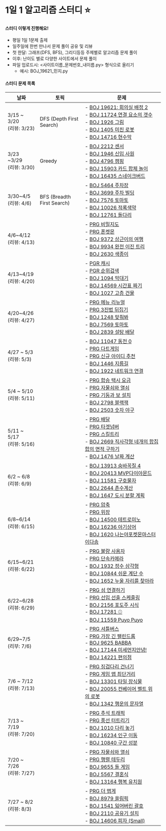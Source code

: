 # 1일 1 알고리즘 스터디 :star:

#### 스터디 이렇게 진행해요!

- 평일 1일 1문제 출제
- 일주일에 한번 만나서 문제 풀이 공유 및 리뷰
- 첫 한달: 그래프(DFS, BFS), 그리디등등 주제별로 알고리즘 문제 풀이
- 이후: 난이도 별로 다양한 사이트에서 문제 풀이
- 파일 업로드시: <사이트이름\_문제번호\_내이름.py> 형식으로 올리기
  - 예시: BOJ_19621_민지.py

#### 스터디 문제 목록

| 날짜                          | 토픽                       | 문제                                                         |
| ----------------------------- | -------------------------- | ------------------------------------------------------------ |
| 3/15 ~ 3/20<br />(리뷰: 3/23) | DFS (Depth First Search)   | - <a href="https://www.acmicpc.net/problem/19621">BOJ 19621: 회의실 배정 2</a><br />- <a href="https://www.acmicpc.net/problem/11724">BOJ 11724 연결 요소의 갯수</a><br />- <a href="https://www.acmicpc.net/problem/1926">BOJ 1926 그림</a><br />- <a href="https://www.acmicpc.net/problem/1405">BOJ 1405 미친 로봇</a><br />- <a href="https://www.acmicpc.net/problem/14716">BOJ 14716 현수막</a> |
| 3/23 ~3/29<br />(리뷰: 3/30)  | Greedy                     | - <a href="https://www.acmicpc.net/problem/2212">BOJ 2212 센서</a><br />- <a href="https://www.acmicpc.net/problem/1946">BOJ 1946 신입 사원</a><br />- <a href="https://www.acmicpc.net/problem/4796">BOJ 4796 캠핑</a><br />- <a href="https://www.acmicpc.net/problem/15903">BOJ 15903 카드 합체 놀이</a><br />- <a href="https://www.acmicpc.net/problem/16435">BOJ 16435 스네이크버드</a> |
| 3/30~4/5<br />(리뷰: 4/6)     | BFS (Breadth First Search) | - <a href="https://www.acmicpc.net/problem/5464">BOJ 5464 주차장</a><br />- <a href="https://www.acmicpc.net/problem/3699">BOJ 3699 주차 빌딩</a><br />- <a href="https://www.acmicpc.net/problem/7576">BOJ 7576 토마토</a><br />- <a href="https://www.acmicpc.net/problem/10026">BOJ 10026 적록색약</a><br />- <a href="https://www.acmicpc.net/problem/12761">BOJ 12761 돌다리</a> |
| 4/6~4/12<br />(리뷰: 4/13)    |                            | - <a href="https://programmers.co.kr/learn/courses/30/lessons/17681">PRG 비밀지도</a><br />- <a href="https://programmers.co.kr/learn/courses/30/lessons/1845">PRG 폰켓몬</a><br />- <a href="https://www.acmicpc.net/problem/9372">BOJ 9372 상근이의 여행</a><br />- <a href="https://www.acmicpc.net/problem/9934">BOJ 9934 완전 이진 트리</a><br />- <a href="https://www.acmicpc.net/problem/2630">BOJ 2630 색종이</a> |
| 4/13~4/19<br />(리뷰: 4/20)   |                            | - [PGR 캐시](https://programmers.co.kr/learn/courses/30/lessons/17680)<br />- [PGR 순위검색](https://programmers.co.kr/learn/courses/30/lessons/72412)<br />- [BOJ 1094 막대기](https://www.acmicpc.net/problem/1094)<br />- [BOJ 14569 시간표 짜기](https://www.acmicpc.net/problem/14569)<br />- [BOJ 1027 고층 건물](https://www.acmicpc.net/problem/1027) |
| 4/20~4/26<br />(리뷰: 4/27)   |                            | - <a href="https://programmers.co.kr/learn/courses/30/lessons/72411">PRG 메뉴 리뉴얼</a><br />- <a href="https://programmers.co.kr/learn/courses/30/lessons/68935">PRG 3진법 뒤집기</a><br />- <a href="https://www.acmicpc.net/problem/1248">BOJ 1248 맞춰봐</a><br />- <a href="https://www.acmicpc.net/problem/7569">BOJ 7569 토마토</a><br />- <a href="https://www.acmicpc.net/problem/2839">BOJ 2839 설탕 배달</a> |
| 4/27 ~ 5/3<br />(리뷰: 5/3)   |                            | - [BOJ 11047 동전 0](https://www.acmicpc.net/problem/11047)<br />- [PRG 다트게임](https://programmers.co.kr/learn/courses/30/lessons/17682)<br />- [PRG 신규 아이디 추천](https://programmers.co.kr/learn/courses/30/lessons/72410)<br />- [BOJ 1446 지름길](https://www.acmicpc.net/problem/1446)<br />- [BOJ 1922 네트워크 연결](https://www.acmicpc.net/problem/1922) |
| 5/4 ~ 5/10<br />(리뷰: 5/11)  |                            | - [PRG 합승 택시 요금](https://programmers.co.kr/learn/courses/30/lessons/72413)<br />- [PRG 자물쇠와 열쇠](https://programmers.co.kr/learn/courses/30/lessons/60059)<br />- [PRG 기둥과 보 설치](https://programmers.co.kr/learn/courses/30/lessons/60061)<br />- [BOJ 2798 블랙잭](https://www.acmicpc.net/problem/2798)<br />- [BOJ 2503 숫자 야구](https://www.acmicpc.net/problem/2503) |
| 5/11 ~ 5/17<br />(리뷰: 5/16) |                            | - [PRG 배달](https://programmers.co.kr/learn/courses/30/lessons/12978)<br />- [PRG 타겟넘버](https://programmers.co.kr/learn/courses/30/lessons/43165)<br />- [PRG 스킬트리](https://programmers.co.kr/learn/courses/30/lessons/49993)<br />- [BOJ 2669 직사각형 네개의 합집합의 면적 구하기](https://www.acmicpc.net/problem/2669)<br />- [BOJ 1476 날짜 계산](https://www.acmicpc.net/problem/1476) |
| 6/2 ~ 6/8<br/>(리뷰: 6/9)     |                            | - [BOJ 13913 숨바꼭질 4](https://www.acmicpc.net/problem/13913)<br />- [BOJ 20413 MVP다이아몬드](https://www.acmicpc.net/problem/20413)<br />- [BOJ 11581 구호물자](https://www.acmicpc.net/problem/11581)<br />- [BOJ 2644 촌수계산](https://www.acmicpc.net/problem/2644)<br />- [BOJ 1647 도시 분할 계획](https://www.acmicpc.net/problem/1647) |
| 6/8~6/14<br/>(리뷰: 6/15)     |                            | - [PRG 압축](https://programmers.co.kr/learn/courses/30/lessons/17684)<br />- [PRG 위장](https://programmers.co.kr/learn/courses/30/lessons/42578)<br />- [BOJ 14500 테트로미노](https://www.acmicpc.net/problem/14500)<br />- [BOJ 16236 아기상어](https://www.acmicpc.net/problem/16236)<br />- [BOJ 1620 나는야포켓몬마스터이다솜](https://www.acmicpc.net/problem/1620) |
| 6/15~6/21<br />(리뷰: 6/22)   |                            | - <a href="https://programmers.co.kr/learn/courses/30/lessons/64064">PRG 불량 사용자</a><br />- <a href="https://programmers.co.kr/learn/courses/30/lessons/42884">PRG 단속카메라</a><br />- <a href="https://www.acmicpc.net/problem/1932">BOJ 1932 정수 삼각형</a><br />- <a href="https://www.acmicpc.net/problem/10844">BOJ 10844 쉬운 계단 수</a><br />- <a href="https://www.acmicpc.net/problem/1652">BOJ 1652 누울 자리를 찾아라</a> |
| 6/22~6/28<br />(리뷰: 6/29)   |                            | - <a href="https://programmers.co.kr/learn/courses/30/lessons/42861">PRG 섬 연결하기</a><br />- <a href="https://programmers.co.kr/learn/courses/30/lessons/12920">PRG 선입 선출 스케줄링</a><br />- <a href="https://www.acmicpc.net/problem/2156">BOJ 2156 포도주 시식</a><br />- <a href="https://www.acmicpc.net/problem/17281">BOJ 17281 ⚾</a><br />- <a href="https://www.acmicpc.net/problem/11559">BOJ 11559 Puyo Puyo</a> |
| 6/29~7/5<br />(리부: 7/6)     |                            | - <a href="https://programmers.co.kr/learn/courses/30/lessons/17678">PRG 셔틀버스</a><br />- <a href="https://programmers.co.kr/learn/courses/30/lessons/12904?language=python3">PRG 가장 긴 팰린드롬</a><br />- <a href="https://www.acmicpc.net/problem/9625">BOJ 9625 BABBA</a><br />- <a href="https://www.acmicpc.net/problem/17144">BOJ 17144 미세먼지안녕!</a><br />- <a href="https://www.acmicpc.net/problem/14221">BOJ 14221 편의점</a> |
| 7/6 ~ 7/12<br />(리뷰: 7/13)  |                            | - <a href="https://programmers.co.kr/learn/courses/30/lessons/64062">PRG 징검다리 건너기</a><br />- <a href="https://programmers.co.kr/learn/courses/30/lessons/1844">PRG 게임 맵 최단거리</a><br />- <a href="https://www.acmicpc.net/problem/13301">BOJ 13301 타일 장식물</a><br />- <a href="https://www.acmicpc.net/problem/20055">BOJ 20055 컨베이어 벨트 위의 로봇</a><br />- <a href="https://www.acmicpc.net/problem/1342">BOJ 1342 행운의 문자열</a> |
| 7/13 ~ 7/19<br />(리뷰: 7/20)  |                            | - <a href="https://programmers.co.kr/learn/courses/30/lessons/17676">PRG 추석 트래픽</a><br />- <a href="https://programmers.co.kr/learn/courses/30/lessons/68646">PRG 풍선 터트리기</a><br />- <a href="https://www.acmicpc.net/problem/1010">BOJ 1010 다리 놓기</a><br />- <a href="https://www.acmicpc.net/problem/16234">BOJ 16234 인구 이동</a><br />- <a href="https://www.acmicpc.net/problem/10840">BOJ 10840 구간 성분</a> |
| 7/20 ~ 7/26<br />(리뷰: 7/27) |                            | - [PRG 자물쇠와 열쇠](https://programmers.co.kr/learn/courses/30/lessons/60059)<br />- [PRG 행렬 테두리](https://programmers.co.kr/learn/courses/30/lessons/77485)<br />- [BOJ 9655 돌 게임](https://www.acmicpc.net/problem/9655)<br />- [BOJ 5567 결혼식](https://www.acmicpc.net/problem/5567)<br />- [BOJ 13164 행복 유치원](https://www.acmicpc.net/problem/13164) |
| 7/27 ~ 8/2<br />(리뷰: 8/3) | | - <a href="https://programmers.co.kr/learn/courses/30/lessons/42626">PRG 더 맵게</a><br />- <a href="https://www.acmicpc.net/problem/8979">BOJ 8979 올림픽</a><br />- <a href="https://www.acmicpc.net/problem/1541">BOJ 1541 잃어버린 괄호</a><br />- <a href="https://www.acmicpc.net/problem/2110">BOJ 2110 공유기 설치</a><br />- <a href="https://www.acmicpc.net/problem/14606">BOJ 14606 피자 (Small)</a> |



